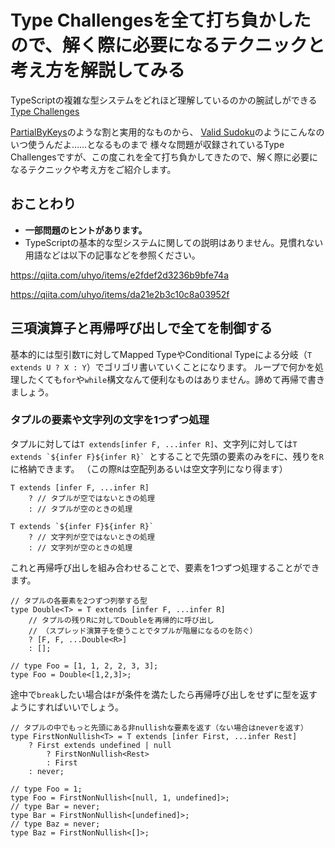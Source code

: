 # Type Challengesを全て打ち負かしたので、解く際に必要になるテクニックと考え方を解説してみる

TypeScriptの複雑な型システムをどれほど理解しているのかの腕試しができる[Type Challenges](https://github.com/type-challenges/type-challenges/)

[PartialByKeys](https://github.com/type-challenges/type-challenges/blob/main/questions/02757-medium-partialbykeys/README.md)のような割と実用的なものから、
[Valid Sudoku](https://github.com/type-challenges/type-challenges/blob/main/questions/35314-hard-valid-sudoku/README.md)のようにこんなのいつ使うんだよ……となるものまで
様々な問題が収録されているType Challengesですが、この度これを全て打ち負かしてきたので、解く際に必要になるテクニックや考え方をご紹介します。

## おことわり
- **一部問題のヒントがあります。**
- TypeScriptの基本的な型システムに関しての説明はありません。見慣れない用語などは以下の記事などを参照ください。

https://qiita.com/uhyo/items/e2fdef2d3236b9bfe74a

https://qiita.com/uhyo/items/da21e2b3c10c8a03952f

## 三項演算子と再帰呼び出しで全てを制御する
基本的には型引数`T`に対してMapped TypeやConditional Typeによる分岐（`T extends U ? X : Y`）でゴリゴリ書いていくことになります。
ループで何かを処理したくても`for`や`while`構文なんて便利なものはありません。諦めて再帰で書きましょう。

### タプルの要素や文字列の文字を1つずつ処理
タプルに対しては`T extends[infer F, ...infer R]`、文字列に対しては``T extends `${infer F}${infer R}` ``とすることで先頭の要素のみを`F`に、残りを`R`に格納できます。
（この際`R`は空配列あるいは空文字列になり得ます）
```
T extends [infer F, ...infer R]
    ? // タプルが空ではないときの処理
    : // タプルが空のときの処理

T extends `${infer F}${infer R}`
    ? // 文字列が空ではないときの処理
    : // 文字列が空のときの処理
```

これと再帰呼び出しを組み合わせることで、要素を1つずつ処理することができます。
```
// タプルの各要素を2つずつ列挙する型
type Double<T> = T extends [infer F, ...infer R]
    // タプルの残りRに対してDoubleを再帰的に呼び出し
    // （スプレッド演算子を使うことでタプルが階層になるのを防ぐ）
    ? [F, F, ...Double<R>]
    : [];

// type Foo = [1, 1, 2, 2, 3, 3];
type Foo = Double<[1,2,3]>;
```

途中で`break`したい場合は`F`が条件を満たしたら再帰呼び出しをせずに型を返すようにすればいいでしょう。
```
// タプルの中でもっと先頭にある非nullishな要素を返す（ない場合はneverを返す）
type FirstNonNullish<T> = T extends [infer First, ...infer Rest]
    ? First extends undefined | null
        ? FirstNonNullish<Rest>
        : First
    : never;

// type Foo = 1;
type Foo = FirstNonNullish<[null, 1, undefined]>;
// type Bar = never;
type Bar = FirstNonNullish<[undefined]>;
// type Baz = never;
type Baz = FirstNonNullish<[]>;
```

